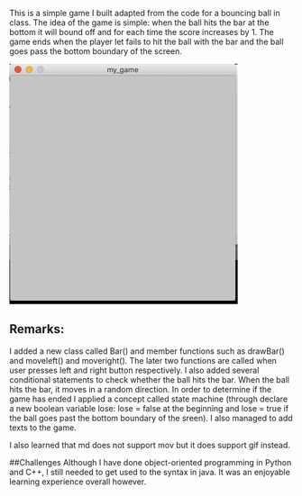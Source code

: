 This is a simple game I built adapted from the code for a bouncing ball in class. The idea of the game is simple: when the ball hits the bar at the bottom it will bound off and for each time the score increases by 1. The game ends when the player let fails to hit the ball with the bar and the ball goes pass the bottom boundary of the screen.

![](my_game.gif)

## Remarks:
I added a new class called Bar() and member functions such as drawBar() and moveleft() and moveright(). The later two functions are called when user presses left and right button respectively.
I also added several conditional statements to check whether the ball hits the bar. When the ball hits the bar, it moves in a random direction.
In order to determine if the game has ended I applied a concept called state machine (through declare a new boolean variable lose: lose = false at the beginning and lose = true if the ball goes past the bottom boundary of the sreen).
I also managed to add texts to the game.

I also learned that md does not support mov but it does support gif instead.

##Challenges
Although I have done object-oriented programming in Python and C++, I still needed to get used to the syntax in java. It was an enjoyable learning experience overall however.
